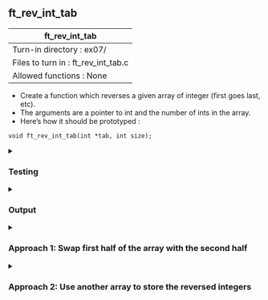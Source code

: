 ## ft_rev_int_tab

|               ft_rev_int_tab        |
|---------------------------------|
| Turn-in directory : ex07/       |
| Files to turn in : ft_rev_int_tab.c |
| Allowed functions : None       |

- Create a function which reverses a given array of integer (first goes last, etc).
- The arguments are a pointer to int and the number of ints in the array.
- Here’s how it should be prototyped :
```
void ft_rev_int_tab(int *tab, int size);
```

<details>

<summary><h3>Testing</h3></summary>

<pre><code>#include &ltstdio.h&gt
int	main(void)
{
	int	num[4];

	num[0] = 1;
	num[1] = 2;
	num[2] = 3;
	num[3] = 4;
	printf("Before: %d, %d, %d, %d\n", num[0], num[1], num[2], num[3]);
	ft_rev_int_tab(num, 4);
	printf("After:  %d, %d, %d, %d\n", num[0], num[1], num[2], num[3]);
	return (0);
}</pre></code>

See [testing file](main.c)

</details>

<details>
<summary><h3>Output</h3></summary>

<pre><code>Before: 1, 2, 3, 4
After:  4, 3, 2, 1</code></pre>

</details>

<details>
<summary><h3>Approach 1: Swap first half of the array with the second half</h3></summary>

We continue to work with arrays in this exercise, this time with an array of integers. These are less commonly null-terminated, hence it is super useful that the user would have to specify the number of elements in the array when calling <code>ft_rev_int_tab</code> function. 

With this <a href=ft_rev_int_tab_v1.c>approach</a>, , we reverse the order of the integers in the array by swapping the integers around, the last element with the first, the second with the penultimate, etc. However, we can't loop through all the integers in the array and initiate a swap for all of them, else we risk swapping everything back to its original order. Instead, we only really need to swap the first half of the elements with the second half. Hence, the <code>while</code> loop condition is set to go through only the first half of the array:

<pre><code>19	i = 0;
20	mid = size / 2;
21	while (i < mid)</code></pre>

Within this loop, we swap the first and last element of the array where <code>tab[0]</code> refers to the first element and <code>tab[size - 1]</code> refers to the last element. We use <code>size - 1</code> because arrays are 0-indexed, hence the nth element in an array has an index of n - 1. A similar set of commands are used for swapping as in <a href=../02_ft_swap/ft_swap.c>ft_swap</a>. To move to the second element, we use <code>i++</code> and to the penultimate element, we use <code>size--</code>.

We could also have defined the while loop condition differently using <code>while (i < size)</code>. This  would also avoid initiating too many unnecessary swaps and is written with fewer lines of code.

</details>

<details>
<summary><h3>Approach 2: Use another array to store the reversed integers</h3></summary>

If asked to reverse a list of numbers, I would begin writing another list and writing the numbers in reverse. 

Applying this <a href=ft_rev_int_tab_v2.c>approach</a> in C would be equivalent as defining another array to hold the reversed integers e.g., <code>new_tab</code>. Note that <code>new_tab</code> will have the same size as <code>tab</code>.

<pre><code>19	i = 0;
20	while (size - i - 1 >= 0)
21	{
22		new_tab[i] = tab[size - i - 1];
23		i++;
24	}</code></pre>

In the above code, we fill <code>new_tab</code> with numbers from <code>tab</code> but in reverse:
- When <code>i = 0</code>, line 22 will refer to the first element of <code>new_tab</code> and the last element of <code>tab</code>
- When <code>i = 1</code>, line 22 will refer to the second element of new_tab and the penultimate element of tab
- When <code>i = size - 1</code>, line 22 will refer to the last element of <code>new_tab</code> and the first element of <code>tab</code>

The annoying thing is that we have to 'return' <code>new_tab</code> in <code>tab</code>. It may be tempting to simply assign <code>new_tab</code> to <code>tab</code>:

<pre><code>tab = new_tab</code></pre>

Unfortunately, <code>tab</code> is a pointer to (or address of) the first element of the array. Correspondingly, <code>new_tab</code> is a pointer to the first element of the array. This line of code therefore only assigns the first element of the <code>new_tab</code> array to the first element of the <code>tab</code> array. The rest of the <code>tab</code> array remains unchanged. As a result, another <code>while</code> loop is required to replace all the elements in <code>tab</code> with that from <code>new_tab</code>:

<pre><code>25	i = 0;
26	while (i <= size - 1)
27	{
28		tab[i] = new_tab[i];
29		i++;
30	}</code></pre>

</details>
